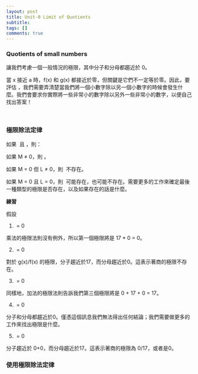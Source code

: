 ```yaml
---
layout: post
title: Unit-0 Limit of Quotients
subtitle: 
tags: []
comments: true
---
```


### Quotients of small numbers

讓我們考慮一個一般情況的極限<img src="{{ 'assets/img/quotients/quotients-1.png' | relative_url }}" alt="" />，其中分子和分母都趨近於 0。

當 x 接近 a 時，f(x) 和 g(x) 都接近於零，但關鍵是它們不一定等於零。因此，要評估 <img src="{{ 'assets/img/quotients/quotients-1.png' | relative_url }}" alt="" />，我們需要弄清楚當我們將一個小數字除以另一個小數字的時候會發生什麼。我們會要求你實際將一些非常小的數字除以另外一些非常小的數字，以便自己找出答案！

<br/>

### 極限除法定律

如果 <img src="{{ 'assets/img/quotients/6-1.png' | relative_url }}" alt="" /> 且 <img src="{{ 'assets/img/quotients/6-2.png' | relative_url }}" alt="" />，則：

如果 M ≠ 0，則 <img src="{{ 'assets/img/quotients/6-3.png' | relative_url }}" alt="" />。

如果 M = 0 但 L ≠ 0，則 <img src="{{ 'assets/img/quotients/6-4.png' | relative_url }}" alt="" /> 不存在。

如果 M = 0 且 L = 0，則 <img src="{{ 'assets/img/quotients/6-1.png' | relative_url }}" alt="" /> 可能存在，也可能不存在。需要更多的工作來確定最後一種類型的極限是否存在，以及如果存在的話是什麼。

**練習**

假設 <img src="{{ 'assets/img/quotients/7-1.png' | relative_url }}" alt="" />  <br class="new">

1. <img src="{{ 'assets/img/quotients/7-2.png' | relative_url }}" alt="" />  = 0 <br class="new">

乘法的極限法則沒有例外，所以第一個極限將是 17 * 0 = 0。<br class="new">

2. <img src="{{ 'assets/img/quotients/7-3.png' | relative_url }}" alt="" />  = 0 <br class="new">

對於 g(x)/f(x) 的極限，分子趨近於17，而分母趨近於0。這表示著商的極限不存在。<br class="new">

3. <img src="{{ 'assets/img/quotients/7-4.png' | relative_url }}" alt="" />  = 0 <br class="new">

同樣地，加法的極限法則告訴我們第三個極限將是 0 + 17 + 0 = 17。<br class="new">

4. <img src="{{ 'assets/img/quotients/7-5.png' | relative_url }}" alt="" />  = 0 <br class="new">

分子和分母都趨近於0。僅憑這個訊息我們無法得出任何結論；我們需要做更多的工作來找出極限是什麼。

5. <img src="{{ 'assets/img/quotients/7-6.png' | relative_url }}" alt="" />  = 0 <br class="new">

分子趨近於 0+0，而分母趨近於17。這表示著商的極限為 0/17，或者是0。

### 使用極限除法定律

<br/>
<br/>
<br/>
